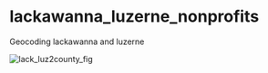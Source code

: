 # lackawanna_luzerne_nonprofits
Geocoding lackawanna and luzerne 


![lack_luz2county_fig](https://user-images.githubusercontent.com/63907969/185813270-be164a92-7e11-4df2-b123-5ac41b910af3.png)
